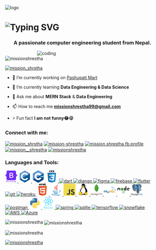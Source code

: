 ![logo](https://github.com/missionshrestha/missionshrestha/blob/main/Mission_Shrestha.png)

<h1 href="https://git.io/typing-svg"><img src="https://readme-typing-svg.demolab.com?font=Fira+Code&weight=900&size=23&duration=3500&pause=500&color=F7F7F7&background=9BFF1300&center=true&vCenter=true&random=false&width=435&lines=Hi+%F0%9F%91%8B%2C+I'm+Mission+Shrestha" alt="Typing SVG" /></h1>
  
  <h3 align="center">A passionate computer engineering student from Nepal.</h3>


<img align="right" alt="coding" width="400" src="https://user-images.githubusercontent.com/55389276/140866485-8fb1c876-9a8f-4d6a-98dc-08c4981eaf70.gif">

<p align="left"> <img src="https://komarev.com/ghpvc/?username=missionshrestha&label=Profile%20views&color=0e75b6&style=flat" alt="missionshrestha" /> </p>


<p align="left"> <a href="https://twitter.com/mission_shrstha" target="blank"><img src="https://img.shields.io/twitter/follow/mission_shrstha?logo=twitter&style=for-the-badge" alt="mission_shrstha" /></a> </p>

- 🔭 I’m currently working on [Pashupati Mart](https://github.com/missionshrestha/Pashupati-Market)

- 🌱 I’m currently learning **Data Engineering & Data Science**

- 💬 Ask me about **MERN Stack** & **Data Engineering**

- 📫 How to reach me **missionshrestha99@gmail.com**

- ⚡ Fun fact **I am not funny😂😜**

<h3 align="left">Connect with me:</h3>
<p align="left">
<a href="https://twitter.com/mission_shrstha" target="blank"><img align="center" src="https://raw.githubusercontent.com/rahuldkjain/github-profile-readme-generator/master/src/images/icons/Social/twitter.svg" alt="mission_shrstha" height="30" width="40" /></a>
<a href="https://linkedin.com/in/mission-shrestha" target="blank"><img align="center" src="https://raw.githubusercontent.com/rahuldkjain/github-profile-readme-generator/master/src/images/icons/Social/linked-in-alt.svg" alt="mission-shrestha" height="30" width="40" /></a>
<a href="https://fb.com/mission.shrestha.fb.profile" target="blank"><img align="center" src="https://raw.githubusercontent.com/rahuldkjain/github-profile-readme-generator/master/src/images/icons/Social/facebook.svg" alt="mission.shrestha.fb.profile" height="30" width="40" /></a>
<a href="https://instagram.com/mission__shrestha" target="blank"><img align="center" src="https://raw.githubusercontent.com/rahuldkjain/github-profile-readme-generator/master/src/images/icons/Social/instagram.svg" alt="mission__shrestha" height="30" width="40" /></a>
<a href="https://discord.gg/missionshrestha" target="blank"><img align="center" src="https://raw.githubusercontent.com/rahuldkjain/github-profile-readme-generator/master/src/images/icons/Social/discord.svg" alt="missionshrestha" height="30" width="40" /></a>
</p>

<h3 align="left">Languages and Tools:</h3>
<p align="left"> <a href="https://getbootstrap.com" target="_blank" rel="noreferrer"> <img src="https://raw.githubusercontent.com/devicons/devicon/master/icons/bootstrap/bootstrap-plain-wordmark.svg" alt="bootstrap" width="40" height="40"/> </a> <a href="https://www.cprogramming.com/" target="_blank" rel="noreferrer"> <img src="https://raw.githubusercontent.com/devicons/devicon/master/icons/c/c-original.svg" alt="c" width="40" height="40"/> </a> <a href="https://www.w3schools.com/cpp/" target="_blank" rel="noreferrer"> <img src="https://raw.githubusercontent.com/devicons/devicon/master/icons/cplusplus/cplusplus-original.svg" alt="cplusplus" width="40" height="40"/> </a> <a href="https://www.w3schools.com/css/" target="_blank" rel="noreferrer"> <img src="https://raw.githubusercontent.com/devicons/devicon/master/icons/css3/css3-original-wordmark.svg" alt="css3" width="40" height="40"/> </a> <a href="https://dart.dev" target="_blank" rel="noreferrer"> <img src="https://www.vectorlogo.zone/logos/dartlang/dartlang-icon.svg" alt="dart" width="40" height="40"/> </a> <a href="https://www.djangoproject.com/" target="_blank" rel="noreferrer"> <img src="https://cdn.worldvectorlogo.com/logos/django.svg" alt="django" width="40" height="40"/> </a> <a href="https://www.figma.com/" target="_blank" rel="noreferrer"> <img src="https://www.vectorlogo.zone/logos/figma/figma-icon.svg" alt="figma" width="40" height="40"/> </a> <a href="https://firebase.google.com/" target="_blank" rel="noreferrer"> <img src="https://www.vectorlogo.zone/logos/firebase/firebase-icon.svg" alt="firebase" width="40" height="40"/> </a> <a href="https://flutter.dev" target="_blank" rel="noreferrer"> <img src="https://www.vectorlogo.zone/logos/flutterio/flutterio-icon.svg" alt="flutter" width="40" height="40"/> </a> <a href="https://git-scm.com/" target="_blank" rel="noreferrer"> <img src="https://www.vectorlogo.zone/logos/git-scm/git-scm-icon.svg" alt="git" width="40" height="40"/> </a> <a href="https://heroku.com" target="_blank" rel="noreferrer"> <img src="https://www.vectorlogo.zone/logos/heroku/heroku-icon.svg" alt="heroku" width="40" height="40"/> </a> <a href="https://www.w3.org/html/" target="_blank" rel="noreferrer"> <img src="https://raw.githubusercontent.com/devicons/devicon/master/icons/html5/html5-original-wordmark.svg" alt="html5" width="40" height="40"/> </a> <a href="https://www.java.com" target="_blank" rel="noreferrer"> <img src="https://raw.githubusercontent.com/devicons/devicon/master/icons/java/java-original.svg" alt="java" width="40" height="40"/> </a> <a href="https://developer.mozilla.org/en-US/docs/Web/JavaScript" target="_blank" rel="noreferrer"> <img src="https://raw.githubusercontent.com/devicons/devicon/master/icons/javascript/javascript-original.svg" alt="javascript" width="40" height="40"/> </a> <a href="https://www.linux.org/" target="_blank" rel="noreferrer"> <img src="https://raw.githubusercontent.com/devicons/devicon/master/icons/linux/linux-original.svg" alt="linux" width="40" height="40"/> </a> <a href="https://www.mongodb.com/" target="_blank" rel="noreferrer"> <img src="https://raw.githubusercontent.com/devicons/devicon/master/icons/mongodb/mongodb-original-wordmark.svg" alt="mongodb" width="40" height="40"/> </a> <a href="https://www.mysql.com/" target="_blank" rel="noreferrer"> <img src="https://raw.githubusercontent.com/devicons/devicon/master/icons/mysql/mysql-original-wordmark.svg" alt="mysql" width="40" height="40"/> </a> <a href="https://nodejs.org" target="_blank" rel="noreferrer"> <img src="https://raw.githubusercontent.com/devicons/devicon/master/icons/nodejs/nodejs-original-wordmark.svg" alt="nodejs" width="40" height="40"/> </a> <a href="https://www.postgresql.org" target="_blank" rel="noreferrer"> <img src="https://raw.githubusercontent.com/devicons/devicon/master/icons/postgresql/postgresql-original-wordmark.svg" alt="postgresql" width="40" height="40"/> </a> <a href="https://postman.com" target="_blank" rel="noreferrer"> <img src="https://www.vectorlogo.zone/logos/getpostman/getpostman-icon.svg" alt="postman" width="40" height="40"/> </a> <a href="https://www.python.org" target="_blank" rel="noreferrer"> <img src="https://raw.githubusercontent.com/devicons/devicon/master/icons/python/python-original.svg" alt="python" width="40" height="40"/> </a> <a href="https://reactjs.org/" target="_blank" rel="noreferrer"> <img src="https://raw.githubusercontent.com/devicons/devicon/master/icons/react/react-original-wordmark.svg" alt="react" width="40" height="40"/> </a> <a href="https://spring.io/" target="_blank" rel="noreferrer"> <img src="https://www.vectorlogo.zone/logos/springio/springio-icon.svg" alt="spring" width="40" height="40"/> </a> <a href="https://www.sqlite.org/" target="_blank" rel="noreferrer"> <img src="https://www.vectorlogo.zone/logos/sqlite/sqlite-icon.svg" alt="sqlite" width="40" height="40"/> </a> <a href="https://www.tensorflow.org" target="_blank" rel="noreferrer"> <img src="https://www.vectorlogo.zone/logos/tensorflow/tensorflow-icon.svg" alt="tensorflow" width="40" height="40"/> </a> 

  <a href="https://www.snowflake.com" target="_blank" rel="noreferrer">
    <img src="https://www.vectorlogo.zone/logos/snowflake/snowflake-icon.svg" alt="snowflake" width="40" height="40"/>
  </a>
  <a href="https://aws.amazon.com" target="_blank" rel="noreferrer">
    <img src="https://www.vectorlogo.zone/logos/amazon_aws/amazon_aws-icon.svg" alt="AWS" width="40" height="40"/>
  </a>
  <a href="https://azure.microsoft.com/en-us/" target="_blank" rel="noreferrer">
    <img src="https://www.vectorlogo.zone/logos/microsoft_azure/microsoft_azure-icon.svg" alt="Azure" width="40" height="40"/>
  </a>

</p>

<p><img align="left" src="https://github-readme-stats.vercel.app/api/top-langs?username=missionshrestha&show_icons=true&locale=en&layout=compact" alt="missionshrestha" /></p>

<p>&nbsp;<img align="center" src="https://github-readme-stats.vercel.app/api?username=missionshrestha&show_icons=true&locale=en" alt="missionshrestha" /></p>

<p><img align="center" src="https://github-readme-streak-stats.herokuapp.com/?user=missionshrestha&" alt="missionshrestha" /></p>

<p align="left"> <a href="https://github.com/ryo-ma/github-profile-trophy"><img src="https://github-profile-trophy.vercel.app/?username=missionshrestha" alt="missionshrestha" /></a> </p>

